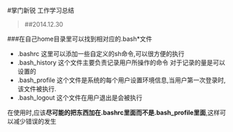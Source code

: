 #掌门新锐 工作学习总结

>##2014.12.30

###在自己home目录里可以找到相对应的.bash*文件

- .bashrc 这里可以添加一些自定义的sh命令,可以很方便的执行
- .bash_history 这个文件主要负责记录用户所操作的命令 对于记录的量是可以设置的
- .bash_profile 这个文件是系统的每个用户设置环境信息,当用户第一次登录时,该文件被执行.
- .bash_logout 这个文件在用户退出是会被执行

在使用时,应该**尽可能的把东西加在.bashrc里面而不是.bash_profile里面**,这样可以减少错误的发生